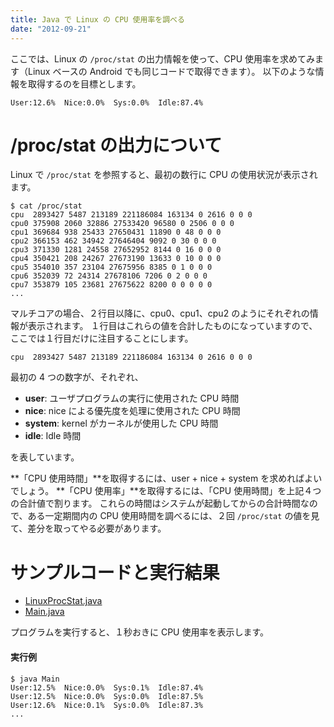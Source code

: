 ```yaml
---
title: Java で Linux の CPU 使用率を調べる
date: "2012-09-21"
---
```


ここでは、Linux の `/proc/stat` の出力情報を使って、CPU 使用率を求めてみます（Linux ベースの Android でも同じコードで取得できます）。
以下のような情報を取得するのを目標とします。

```
User:12.6%  Nice:0.0%  Sys:0.0%  Idle:87.4%
```


/proc/stat の出力について
====

Linux で `/proc/stat` を参照すると、最初の数行に CPU の使用状況が表示されます。

```
$ cat /proc/stat
cpu  2893427 5487 213189 221186084 163134 0 2616 0 0 0
cpu0 375908 2060 32886 27533420 96580 0 2506 0 0 0
cpu1 369684 938 25433 27650431 11890 0 48 0 0 0
cpu2 366153 462 34942 27646404 9092 0 30 0 0 0
cpu3 371330 1281 24558 27652952 8144 0 16 0 0 0
cpu4 350421 208 24267 27673190 13633 0 10 0 0 0
cpu5 354010 357 23104 27675956 8385 0 1 0 0 0
cpu6 352039 72 24314 27678106 7206 0 2 0 0 0
cpu7 353879 105 23681 27675622 8200 0 0 0 0 0
...
```

マルチコアの場合、２行目以降に、cpu0、cpu1、cpu2 のようにそれぞれの情報が表示されます。
１行目はこれらの値を合計したものになっていますので、ここでは１行目だけに注目することにします。

```
cpu  2893427 5487 213189 221186084 163134 0 2616 0 0 0
```

最初の 4 つの数字が、それぞれ、

- **user**: ユーザプログラムの実行に使用された CPU 時間
- **nice**: nice による優先度を処理に使用された CPU 時間
- **system**: kernel がカーネルが使用した CPU 時間
- **idle**: Idle 時間

を表しています。

**「CPU 使用時間」**を取得するには、user + nice + system を求めればよいでしょう。
**「CPU 使用率」**を取得するには、「CPU 使用時間」を上記４つの合計値で割ります。
これらの時間はシステムが起動してからの合計時間なので、ある一定期間内の CPU 使用時間を調べるには、２回 `/proc/stat` の値を見て、差分を取ってやる必要があります。


サンプルコードと実行結果
====

- [LinuxProcStat.java](parse-proc-stat/LinuxProcStat.java)
- [Main.java](parse-proc-stat/Main.java)

プログラムを実行すると、１秒おきに CPU 使用率を表示します。

#### 実行例

```
$ java Main
User:12.5%  Nice:0.0%  Sys:0.1%  Idle:87.4%
User:12.5%  Nice:0.0%  Sys:0.0%  Idle:87.5%
User:12.6%  Nice:0.1%  Sys:0.0%  Idle:87.3%
...
```

